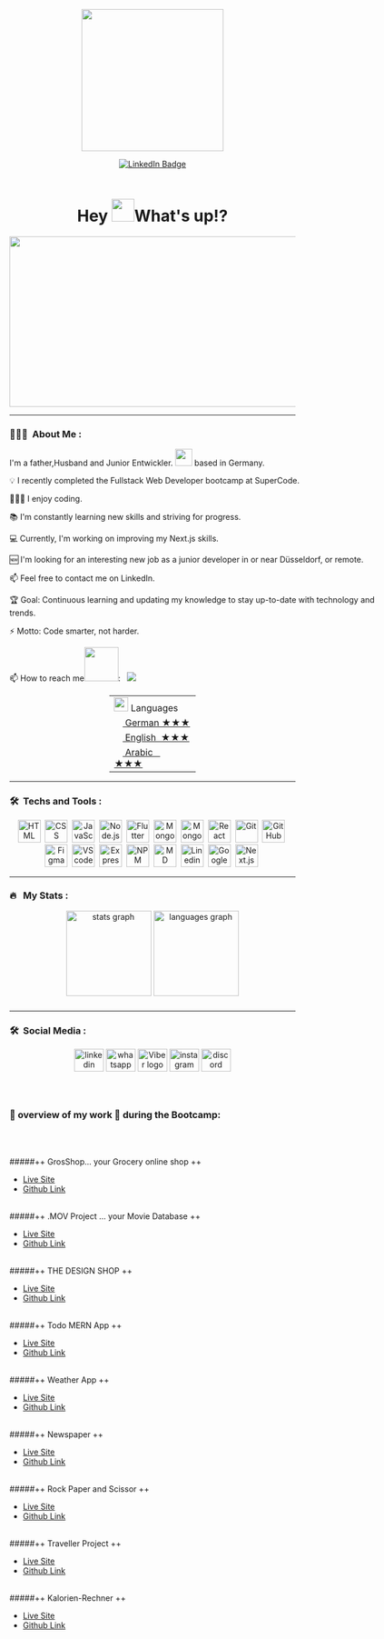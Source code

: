 <!-- ## PageSpeed Insights

https://pagespeed-insights.herokuapp.com?url=https://github.com/fadimichael -->

<p align="center"><img src="https://camo.githubusercontent.com/a4c584bce1c41271485d28f92aaf9f581b3c88b68ca723b6edfd58b4ba988c2b/68747470733a2f2f63646e2e6472696262626c652e636f6d2f75736572732f313138373833362f73637265656e73686f74732f363533393432392f70726f6772616d65722e676966" width="250"/></p>
<p align="center">
<a href="https://www.linkedin.com/in/meet-with-fadi-michael/"><img src="https://img.shields.io/badge/LinkedIn-blue?style=for-the-badge&logo=linkedin&logoColor=white" alt="LinkedIn Badge"></a>
</p>
<p align="center"><img src="https://profile-counter.glitch.me/fadimichael/count.svg?" alt=""></p>

<h1 align="center">Hey  <img src="https://media.giphy.com/media/hvRJCLFzcasrR4ia7z/giphy.gif" width="40">What's up!?</h1>

<p align="center"><img src="https://www.lambdatest.com/resources/images/news24.gif" width="600" height="300"  /></p>

---

### 👨🏾‍💻 &nbsp;About Me :

<div align="left" style="width:70vw">
<p>I'm a father,Husband and Junior Entwickler. <img src="https://media.giphy.com/media/WUlplcMpOCEmTGBtBW/giphy.gif" width="30"> based in Germany.</p>

<p>💡 I recently completed the Fullstack Web Developer bootcamp at SuperCode.</p>
<p>👨🏽‍🎓 I enjoy coding.</p>
<p>📚 I'm constantly learning new skills and striving for progress. </p>
<p>💻 Currently, I'm working on improving my Next.js skills.</p>
<p>🆕 I'm looking for an interesting new job as a junior developer in or
near Düsseldorf, or remote. </p>
<p>📫 Feel free to contact me on LinkedIn. </p>
<p>🏆 Goal: Continuous learning and updating my knowledge to stay up-to-date
with technology and trends. </p>
<p>⚡ Motto: Code smarter, not harder. </p>
📫 How to reach me<img src="https://github.com/milaan9/milaan9/blob/main/Handshake.gif?raw=true" width="60">: &nbsp; 
<a href="https://www.linkedin.com/in/meet-with-fadi-michael/"><img src="https://img.shields.io/badge/-fadimichael-blue?style=flat&logo=Linkedin&logoColor=white"/><a>
</div>

<div style="display: block; 
           margin-left: auto;
           margin-right: auto;
           width: 30%;"><table>
    <tr><td><img src="https://github.com/milaan9/milaan9/blob/main/3898082.svg" width="25"> Languages</a></td></tr>
    <tr><td><a href="README_pt.md"><img src="https://github.com/milaan9/milaan9/blob/main/197571.svg" height="15"> German ★★★</a></td></tr>
    <tr><td><a href="README.md"><img src="https://github.com/milaan9/milaan9/blob/main/197484.svg" height="15"> English&nbsp ★★★</a></td></tr>
    <tr><td><a href="README_pt.md"><img src="https://cdn-icons-png.flaticon.com/512/323/323324.png" height="15"> Arabic&nbsp &nbsp ★★★</a></td></tr>
 </table></div>

---

### 🛠 &nbsp;Techs and Tools :

<p align="center">
<img src="https://cdn.jsdelivr.net/gh/devicons/devicon/icons/html5/html5-original-wordmark.svg" title="HTML" alt="HTML" width="40" height="40"/>&nbsp;
<img src="https://cdn.jsdelivr.net/gh/devicons/devicon/icons/css3/css3-original-wordmark.svg" title="CSS" alt="CSS" width="40" height="40"/>&nbsp;
<img src="https://cdn.jsdelivr.net/gh/devicons/devicon/icons/javascript/javascript-original.svg" title="JavaScript" alt="JavaScript" width="40" height="40"/>&nbsp;
<img src="https://cdn.jsdelivr.net/gh/devicons/devicon/icons/nodejs/nodejs-plain.svg" title="Node.js" alt="Node.js" width="40" height="40"/>&nbsp;
<img src="https://www.vectorlogo.zone/logos/nodemonio/nodemonio-icon.svg" title="Nodemon" alt="Flutter" width="40" height="40"/>&nbsp;
<img src="https://cdn.jsdelivr.net/gh/devicons/devicon/icons/mongodb/mongodb-original-wordmark.svg" title="MongoDB" alt="MongoDB " width="40" height="40"/>&nbsp;
<img src="https://raw.githubusercontent.com/detain/svg-logos/aecbca0b533703a389211cddb0ca159a5d50553e/svg/mongoose-1.svg" title="Mongoose" alt="Mongoose " width="40" height="40"/>&nbsp;
<img src="https://cdn.jsdelivr.net/gh/devicons/devicon/icons/react/react-original-wordmark.svg" title="React" alt="React" width="40" height="40"/>&nbsp;
<img src="https://cdn.jsdelivr.net/gh/devicons/devicon/icons/git/git-original-wordmark.svg" title="Git" alt="Git" width="40" height="40"/>&nbsp;
<img src="https://cdn.jsdelivr.net/gh/devicons/devicon/icons/github/github-original-wordmark.svg" title="GitHub" alt="GitHub" width="40" height="40"/>&nbsp;
<img src="https://cdn.jsdelivr.net/gh/devicons/devicon/icons/figma/figma-original.svg" title="Figma" alt="Figma" width="40" height="40"/>&nbsp;
<img src="https://cdn.jsdelivr.net/gh/devicons/devicon/icons/vscode/vscode-original-wordmark.svg" title="VScode"  alt="VScode" width="40" height="40"/>&nbsp;
<img src="https://cdn.jsdelivr.net/gh/devicons/devicon/icons/express/express-original.svg" title="Express"  alt="Express" width="40" height="40"/>&nbsp;
<img src="https://cdn.jsdelivr.net/gh/devicons/devicon/icons/npm/npm-original-wordmark.svg" title="NPM" alt="NPM" width="40" height="40"/>&nbsp;
<img src="https://cdn.jsdelivr.net/gh/devicons/devicon/icons/markdown/markdown-original.svg" title="MD" alt="MD" width="40" height="40"/>&nbsp;
<img src="https://cdn.jsdelivr.net/gh/devicons/devicon/icons/linkedin/linkedin-original.svg" title="Linedin" **alt="Linedin" width="40" height="40"/>&nbsp;
<img src="https://cdn.jsdelivr.net/gh/devicons/devicon/icons/google/google-original.svg" title="Google" **alt="Google" width="40" height="40"/>&nbsp;
<img src="https://cdn.jsdelivr.net/gh/devicons/devicon/icons/nextjs/nextjs-original-wordmark.svg" title="Next.js"  alt="Next.js" width="40" height="40"/>&nbsp;
</p>

---

### 🔥 &nbsp; My Stats :

<div align="center">
  <img src="https://github-readme-stats.vercel.app/api?username=fadimichael&show_icons=true&theme=gruvbox" height="150" alt="stats graph"  />
  <img src="https://github-readme-stats.vercel.app/api/top-langs?locale=en&hide_title=false&layout=compact&card_width=320&langs_count=5&theme=gruvbox&hide_border=false&username=fadimichael" height="150" alt="languages graph"  />
</div>

###

---

### 🛠 &nbsp;Social Media :

<div align="center">
<a href="https://www.linkedin.com/in/meet-with-fadi-michael/"><img src="https://raw.githubusercontent.com/maurodesouza/profile-readme-generator/master/src/assets/icons/social/linkedin/default.svg" width="52" height="40" alt="linkedin logo"  /><a>
<a href="https://wa.me/491749494977"><img src="https://raw.githubusercontent.com/maurodesouza/profile-readme-generator/master/src/assets/icons/social/whatsapp/default.svg" width="52" height="40" alt="whatsapp logo"  /><a>
<a href="https://vb.me/chat?number=+491749494977"><img src="https://www.svgrepo.com/download/110209/viber.svg" width="52" height="40" alt="Viber logo"  /><a>
<a href="https://www.instagram.com/fadi.michael/"> <img src="https://raw.githubusercontent.com/maurodesouza/profile-readme-generator/master/src/assets/icons/social/instagram/default.svg" width="52" height="40" alt="instagram logo"  /><a>
<a href="https://discord.com/invite/#5118"> <img src="https://raw.githubusercontent.com/maurodesouza/profile-readme-generator/master/src/assets/icons/social/discord/default.svg" width="52" height="40" alt="discord logo"  /><a>
</div>

###

<br clear="both">

### 💎 overview of my work 📄 during the Bootcamp:

</br></br>

#####++ GrosShop... your Grocery online shop ++</br>

- <a href=https://gros-shop-app.onrender.com/>Live Site</a></br>
- <a href=https://github.com/Mikex95/GrosShop>Github Link</a></br></br>

#####++ .MOV Project ... your Movie Database ++ </br>

- <a href=https://639b84a8c5bc870008b963e6--dreamy-blini-f92ffa.netlify.app/>Live Site</a></br>
- <a href=https://github.com/DrSergej/.mov-Project>Github Link</a></br></br>

#####++ THE DESIGN SHOP ++ </br>

- <a href=https://fadimichael.github.io/09-design-shop/>Live Site</a></br>
- <a href=https://github.com/fadimichael/09-design-shop>Github Link</a></br></br>

#####++ Todo MERN App ++</br>

- <a href=https://todo-app-mern.onrender.com/>Live Site</a></br>
- <a href=https://github.com/fadimichael/Todo-app-MERN>Github Link</a></br></br>

#####++ Weather App ++</br>

- <a href=https://fadimichael.github.io/Wetter-App/>Live Site</a></br>
- <a href=https://github.com/fadimichael/Wetter-App>Github Link</a></br></br>

#####++ Newspaper ++ </br>

- <a href=https://fadimichael.github.io/08-newspaper/>Live Site</a></br>
- <a href=https://github.com/fadimichael/08-newspaper>Github Link</a></br></br>

#####++ Rock Paper and Scissor ++</br>

- <a href=https://fadimichael.github.io/16-rock-paper-scissor/>Live Site</a></br>
- <a href=https://github.com/fadimichael/16-rock-paper-scissor>Github Link</a></br></br>

#####++ Traveller Project ++ </br>

- <a href=https://fadimichael.github.io/02-traveller/>Live Site</a></br>
- <a href=https://github.com/fadimichael/02-traveller>Github Link</a></br></br>

#####++ Kalorien-Rechner ++ </br>

- <a href=https://fadimichael.github.io/15-kalorien-rechner/>Live Site</a></br>
- <a href=https://github.com/fadimichael/15-kalorien-rechner>Github Link</a></br></br>

##

